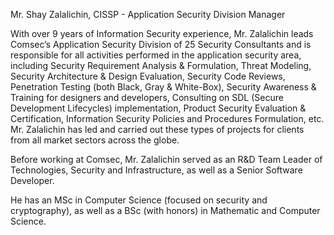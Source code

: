 Mr. Shay Zalalichin, CISSP - Application Security Division Manager

With over 9 years of Information Security experience, Mr. Zalalichin
leads Comsec’s Application Security Division of 25 Security Consultants
and is responsible for all activities performed in the application
security area, including Security Requirement Analysis & Formulation,
Threat Modeling, Security Architecture & Design Evaluation, Security
Code Reviews, Penetration Testing (both Black, Gray & White-Box),
Security Awareness & Training for designers and developers, Consulting
on SDL (Secure Development Lifecycles) implementation, Product Security
Evaluation & Certification, Information Security Policies and Procedures
Formulation, etc. Mr. Zalalichin has led and carried out these types of
projects for clients from all market sectors across the globe.

Before working at Comsec, Mr. Zalalichin served as an R\&D Team Leader
of Technologies, Security and Infrastructure, as well as a Senior
Software Developer.

He has an MSc in Computer Science (focused on security and
cryptography), as well as a BSc (with honors) in Mathematic and Computer
Science.